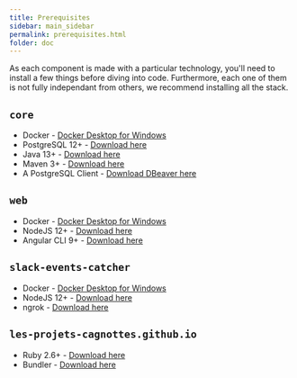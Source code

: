 ```yaml
---
title: Prerequisites
sidebar: main_sidebar
permalink: prerequisites.html
folder: doc
---
```


As each component is made with a particular technology, you'll need to install a few things before diving into code. Furthermore, each one of them is not fully independant from others, we recommend installing all the stack.

## `core`

- Docker - [Docker Desktop for Windows](https://hub.docker.com/editions/community/docker-ce-desktop-windows/)
- PostgreSQL 12+ - [Download here](https://www.postgresql.org/download/)
- Java 13+ - [Download here](https://jdk.java.net/13/)
- Maven 3+ - [Download here](https://maven.apache.org/download.cgi)
- A PostgreSQL Client - [Download DBeaver here](https://dbeaver.io/download/)

## `web`

- Docker - [Docker Desktop for Windows](https://hub.docker.com/editions/community/docker-ce-desktop-windows/)
- NodeJS 12+ - [Download here](https://nodejs.org/en/download/)
- Angular CLI 9+ - [Download here](https://cli.angular.io)

## `slack-events-catcher`

- Docker - [Docker Desktop for Windows](https://hub.docker.com/editions/community/docker-ce-desktop-windows/)
- NodeJS 12+ - [Download here](https://nodejs.org/en/download/)
- ngrok - [Download here](https://ngrok.com/download)

## `les-projets-cagnottes.github.io`

- Ruby 2.6+ - [Download here](https://rubyinstaller.org/downloads/)
- Bundler - [Download here](https://bundler.io/)